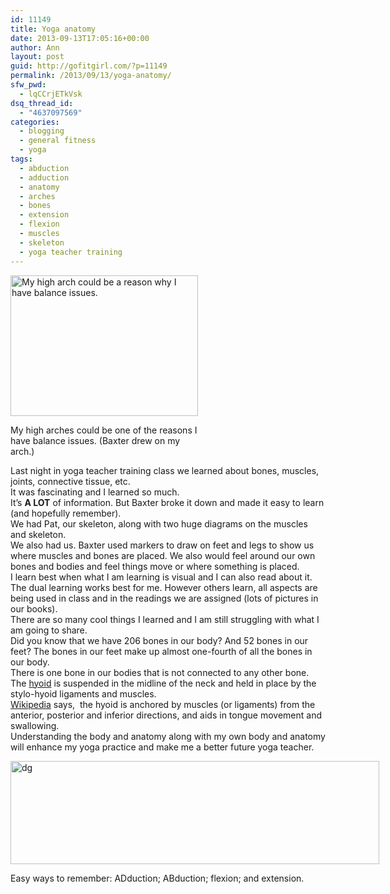 ```yaml
---
id: 11149
title: Yoga anatomy
date: 2013-09-13T17:05:16+00:00
author: Ann
layout: post
guid: http://gofitgirl.com/?p=11149
permalink: /2013/09/13/yoga-anatomy/
sfw_pwd:
  - lqCCrjETkVsk
dsq_thread_id:
  - "4637097569"
categories:
  - blogging
  - general fitness
  - yoga
tags:
  - abduction
  - adduction
  - anatomy
  - arches
  - bones
  - extension
  - flexion
  - muscles
  - skeleton
  - yoga teacher training
---
```

<div id="attachment_11150" style="width: 310px" class="wp-caption alignleft">
  <a href="http://gofitgirl.com/2013/09/yoga-anatomy/img_4805/" rel="attachment wp-att-11150"><img class="size-medium wp-image-11150" alt="My high arch could be a reason why I have balance issues. " src="http://gofitgirl.com/wp-content/uploads/2013/09/IMG_4805-300x225.jpg" width="300" height="225" /></a>
  
  <p class="wp-caption-text">
    My high arches could be one of the reasons I have balance issues. (Baxter drew on my arch.)
  </p>
</div>

  
Last night in yoga teacher training class we learned about bones, muscles, joints, connective tissue, etc.  
It was fascinating and I learned so much.  
It&#8217;s **A LOT** of information. But Baxter broke it down and made it easy to learn (and hopefully remember).  
We had Pat, our skeleton, along with two huge diagrams on the muscles and skeleton.  
We also had us. Baxter used markers to draw on feet and legs to show us where muscles and bones are placed. We also would feel around our own bones and bodies and feel things move or where something is placed.  
I learn best when what I am learning is visual and I can also read about it. The dual learning works best for me. However others learn, all aspects are being used in class and in the readings we are assigned (lots of pictures in our books).  
There are so many cool things I learned and I am still struggling with what I am going to share.  
Did you know that we have 206 bones in our body? And 52 bones in our feet? The bones in our feet make up almost one-fourth of all the bones in our body.  
There is one bone in our bodies that is not connected to any other bone. The [hyoid](http://www.rci.rutgers.edu/~uzwiak/AnatPhys/APFallLect14_files/image008.jpg) is suspended in the midline of the neck and held in place by the stylo-hyoid ligaments and muscles.  
[Wikipedia](http://en.wikipedia.org/wiki/Hyoid_bone) says,  the hyoid is anchored by muscles (or ligaments) from the anterior, posterior and inferior directions, and aids in tongue movement and swallowing.  
Understanding the body and anatomy along with my own body and anatomy will enhance my yoga practice and make me a better future yoga teacher.  


<div id="attachment_11153" style="width: 600px" class="wp-caption aligncenter">
  <a href="http://gofitgirl.com/2013/09/yoga-anatomy/examples/" rel="attachment wp-att-11153"><img class="size-large wp-image-11153" alt="dg" src="http://gofitgirl.com/wp-content/uploads/2013/09/examples-1024x288.jpg" width="590" height="165" /></a>
  
  <p class="wp-caption-text">
    Easy ways to remember: ADduction; ABduction; flexion; and extension.
  </p>
</div>
